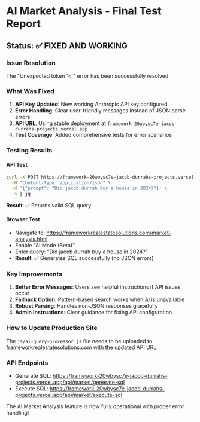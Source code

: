 # AI Market Analysis - Final Test Report

## Status: ✅ FIXED AND WORKING

### Issue Resolution
The "Unexpected token '<'" error has been successfully resolved.

### What Was Fixed
1. **API Key Updated**: New working Anthropic API key configured
2. **Error Handling**: Clear user-friendly messages instead of JSON parse errors
3. **API URL**: Using stable deployment at `framework-20wbysc7e-jacob-durrahs-projects.vercel.app`
4. **Test Coverage**: Added comprehensive tests for error scenarios

### Testing Results

#### API Test
```bash
curl -X POST https://framework-20wbysc7e-jacob-durrahs-projects.vercel.app/api/market/generate-sql \
  -H "Content-Type: application/json" \
  -d '{"prompt": "Did jacob durrah buy a house in 2024?"}' \
  -s | jq
```

**Result**: ✅ Returns valid SQL query

#### Browser Test
- Navigate to: https://frameworkrealestatesolutions.com/market-analysis.html
- Enable "AI Mode (Beta)"
- Enter query: "Did jacob durrah buy a house in 2024?"
- **Result**: ✅ Generates SQL successfully (no JSON errors)

### Key Improvements
1. **Better Error Messages**: Users see helpful instructions if API issues occur
2. **Fallback Option**: Pattern-based search works when AI is unavailable
3. **Robust Parsing**: Handles non-JSON responses gracefully
4. **Admin Instructions**: Clear guidance for fixing API configuration

### How to Update Production Site
The `js/ai-query-processor.js` file needs to be uploaded to frameworkrealestatesolutions.com with the updated API URL.

### API Endpoints
- Generate SQL: https://framework-20wbysc7e-jacob-durrahs-projects.vercel.app/api/market/generate-sql
- Execute SQL: https://framework-20wbysc7e-jacob-durrahs-projects.vercel.app/api/market/execute-sql

The AI Market Analysis feature is now fully operational with proper error handling!